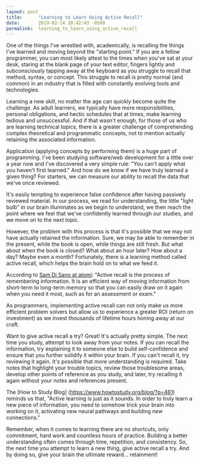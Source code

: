 ```yaml
---
layout: post
title:      "Learning to Learn Using Active Recall"
date:       2019-02-14 10:42:43 -0500
permalink:  learning_to_learn_using_active_recall
---
```


One of the things I've wrestled with, academically, is recalling the things I've learned and moving beyond the "starting point." If you are a fellow programmer, you can most likely attest to the times when you've sat at your desk, staring at the blank page of your text editor, fingers lightly and subconsciously tapping away at the keyboard as you struggle to recall that method, syntax, or concept. This struggle to recall is pretty normal (and common) in an industry that is filled with constantly evolving tools and technologies. 

Learning a new skill, no matter the age can quickly become quite the challenge. As adult learners, we typically have more responsibilities, personal obligations, and hectic schedules that at times, make learning tedious and unsuccessful. And if that wasn't enough, for those of us who are learning technical topics, there is a greater challenge of comprehending complex theoretical and programmatic concepts, not to mention actually retaining the associated information. 

Application (applying concepts by performing them) is a huge part of programming. I've been studying software/web development for a little over a year now and I've discovered a very simple rule: "You can't apply what you haven't first learned." And how do we know if we have truly learned a given thing? For starters, we can measure our ability to recall the data that we've once reviewed.

It's easily tempting to experience false confidence after having passively reviewed material. In our process, we read for understanding, the little "light bulb" in our brain illuminates as we begin to understand, we then reach the point where we feel that we've confidently learned through our studies, and we move on to the next topic.

However, the problem with this process is that it's possible that we may not have actually retained the information. Sure, we may be able to remember in the present, while the book is open, while things are still fresh. But what about when the book is closed? What about an hour later? How about a day? Maybe even a month? Fortunately, there is a learning method called active recall, which helps the brain hold on to what we feed it. 

According to [Sam Di Sano at atomi](https://getatomi.com/staffroom/what-is-active-recall-and-how-effective-is-it/): "Active recall is the process of remembering information. It is an efficient way of moving information from short-term to long-term memory so that you can easily draw on it again when you need it most, such as for an assessment or exam." 

As programmers, implementing active recall can not only make us more efficient problem solvers but allow us to experience a greater ROI (return on investment) as we invest thousands of lifetime hours honing away at our craft. 

Want to give active recall a try? Great! It's actually pretty simple. The next time you study, attempt to look away from your notes. If you can recall the information, try explaining it to someone else to build self-confidence and ensure that you further solidify it within your brain. If you can't recall it, try reviewing it again. It's possible that more understanding is required. Take notes that highlight your trouble topics, review those troublesome areas, develop other points of reference as you study, and later, try recalling it again without your notes and references present. 

The [How to Study Blog] (https://www.howtostudy.org/blog/?p=461) reminds us that, "Active learning is just as it sounds. In order to truly learn a new piece of information, you need to somehow trick your brain into working on it, activating new neural pathways and building new connections." 

Remember, when it comes to learning there are no shortcuts, only commitment, hard work and countless hours of practice. Building a better understanding often comes through time, repetition, and consistency. So, the next time you attempt to learn a new thing, give active recall a try. And by doing so, give your brain the ultimate reward... retainment! 




 
















 












